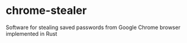 # chrome-stealer
Software for stealing saved passwords from Google Chrome browser implemented in Rust
